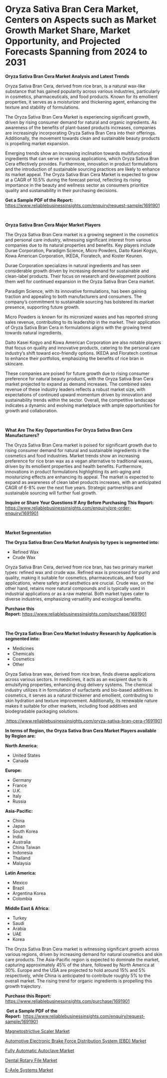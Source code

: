 <p><h1>Oryza Sativa Bran Cera Market, Centers on Aspects such as Market Growth Market Share, Market Opportunity, and Projected Forecasts Spanning from 2024 to 2031</h1></p><p><strong>Oryza Sativa Bran Cera Market Analysis and Latest Trends</strong></p>
<p><p>Oryza Sativa Bran Cera, derived from rice bran, is a natural wax-like substance that has gained popularity across various industries, particularly in cosmetics, pharmaceuticals, and food products. Known for its emollient properties, it serves as a moisturizer and thickening agent, enhancing the texture and stability of formulations. </p><p>The Oryza Sativa Bran Cera Market is experiencing significant growth, driven by rising consumer demand for natural and organic ingredients. As awareness of the benefits of plant-based products increases, companies are increasingly incorporating Oryza Sativa Bran Cera into their offerings. Additionally, the movement towards clean and sustainable beauty products is propelling market expansion.</p><p>Emerging trends show an increasing inclination towards multifunctional ingredients that can serve in various applications, which Oryza Sativa Bran Cera effectively provides. Furthermore, innovation in product formulations and the introduction of sustainable sourcing practices are likely to enhance its market appeal. The Oryza Sativa Bran Cera Market is expected to grow at a CAGR of 10.5% during the forecast period, reflecting its rising importance in the beauty and wellness sector as consumers prioritize quality and sustainability in their purchasing decisions.</p></p>
<p><strong>Get a Sample PDF of the Report:&nbsp;</strong> <a href="https://www.reliablebusinessinsights.com/enquiry/request-sample/1691901?utm_campaign=75&utm_medium=2&utm_source=Github&utm_content=ia&utm_term=05112024&utm_id=oryza-sativa-bran-cera">https://www.reliablebusinessinsights.com/enquiry/request-sample/1691901</a></p>
<p>&nbsp;</p>
<p><strong>Oryza Sativa Bran Cera Major Market Players</strong></p>
<p><p>The Oryza Sativa Bran Cera market is a growing segment in the cosmetics and personal care industry, witnessing significant interest from various companies due to its natural properties and benefits. Key players include Durae Corporation, Paradigm Science, Micro Powders, Daito Kasei Kogyo, Kowa American Corporation, IKEDA, Floratech, and Koster Keunen.</p><p>Durae Corporation specializes in natural ingredients and has seen considerable growth driven by increasing demand for sustainable and clean-label products. Their focus on research and development positions them well for continued expansion in the Oryza Sativa Bran Cera market.</p><p>Paradigm Science, with its innovative formulations, has been gaining traction and appealing to both manufacturers and consumers. The company’s commitment to sustainable sourcing has bolstered its market presence, supporting future growth.</p><p>Micro Powders is known for its micronized waxes and has reported strong sales revenue, contributing to its leadership in the market. Their application of Oryza Sativa Bran Cera in formulations aligns with the growing trend towards natural ingredients.</p><p>Daito Kasei Kogyo and Kowa American Corporation are also notable players that focus on quality and innovative products, catering to the personal care industry’s shift toward eco-friendly options. IKEDA and Floratech continue to enhance their portfolios, emphasizing the benefits of rice bran in skincare.</p><p>These companies are poised for future growth due to rising consumer preference for natural beauty products, with the Oryza Sativa Bran Cera market projected to expand as demand increases. The combined sales revenue of these industry leaders reflects a robust market size, with expectations of continued upward momentum driven by innovation and sustainability trends within the sector. Overall, the competitive landscape indicates a dynamic and evolving marketplace with ample opportunities for growth and collaboration.</p></p>
<p>&nbsp;</p>
<p><strong>What Are The Key Opportunities For Oryza Sativa Bran Cera Manufacturers?</strong></p>
<p><p>The Oryza Sativa Bran Cera market is poised for significant growth due to rising consumer demand for natural and sustainable ingredients in the cosmetics and food industries. Market trends show an increasing preference for rice bran wax as a vegan alternative to traditional waxes, driven by its emollient properties and health benefits. Furthermore, innovations in product formulations highlighting its anti-aging and moisturizing effects are enhancing its appeal. The market is expected to expand as awareness of clean label products increases, with an anticipated CAGR of 6-8% over the next five years. Strategic partnerships and sustainable sourcing will further fuel growth.</p></p>
<p><strong>Inquire or Share Your Questions If Any Before Purchasing This Report:</strong> <a href="https://www.reliablebusinessinsights.com/enquiry/pre-order-enquiry/1691901?utm_campaign=75&utm_medium=2&utm_source=Github&utm_content=ia&utm_term=05112024&utm_id=oryza-sativa-bran-cera">https://www.reliablebusinessinsights.com/enquiry/pre-order-enquiry/1691901</a></p>
<p>&nbsp;</p>
<p><strong>Market Segmentation</strong></p>
<p><strong>The Oryza Sativa Bran Cera Market Analysis by types is segmented into:</strong></p>
<p><ul><li>Refined Wax</li><li>Crude Wax</li></ul></p>
<p><p>Oryza Sativa Bran Cera, derived from rice bran, has two primary market types: refined wax and crude wax. Refined wax is processed for purity and quality, making it suitable for cosmetics, pharmaceuticals, and food applications, where safety and aesthetics are crucial. Crude wax, on the other hand, retains more natural compounds and is typically used in industrial applications or as a raw material. Both market types cater to diverse industries, emphasizing versatility and ecological benefits.</p></p>
<p><strong>Purchase this Report:&nbsp;</strong><a href="https://www.reliablebusinessinsights.com/purchase/1691901?utm_campaign=75&utm_medium=2&utm_source=Github&utm_content=ia&utm_term=05112024&utm_id=oryza-sativa-bran-cera">https://www.reliablebusinessinsights.com/purchase/1691901</a></p>
<p>&nbsp;</p>
<p><strong>The Oryza Sativa Bran Cera Market Industry Research by Application is segmented into:</strong></p>
<p><ul><li>Medicines</li><li>Chemicals</li><li>Cosmetics</li><li>Other</li></ul></p>
<p><p>Oryza Sativa bran wax, derived from rice bran, finds diverse applications across various sectors. In medicines, it acts as an excipient due to its emulsifying properties, enhancing drug delivery systems. The chemical industry utilizes it in formulation of surfactants and bio-based additives. In cosmetics, it serves as a natural thickener and emollient, contributing to skin hydration and texture improvement. Additionally, its renewable nature makes it suitable for other markets, including food additives and biodegradable packaging solutions.</p></p>
<p><a href="https://www.reliablebusinessinsights.com/oryza-sativa-bran-cera-r1691901?utm_campaign=75&utm_medium=2&utm_source=Github&utm_content=ia&utm_term=05112024&utm_id=oryza-sativa-bran-cera">&nbsp;https://www.reliablebusinessinsights.com/oryza-sativa-bran-cera-r1691901</a></p>
<p><strong>In terms of Region, the Oryza Sativa Bran Cera Market Players available by Region are:</strong></p>
<p>
    <p> <strong> North America: </strong>
        <ul>
            <li>United States</li>
            <li>Canada</li>
        </ul>
        </p> 
    <p> <strong> Europe: </strong>
        <ul>
            <li>Germany</li>
            <li>France</li>
            <li>U.K.</li>
            <li>Italy</li>
            <li>Russia</li>
        </ul>
        </p> 
    <p> <strong> Asia-Pacific: </strong>
        <ul>
            <li>China</li>
            <li>Japan</li>
            <li>South Korea</li>
            <li>India</li>
            <li>Australia</li>
            <li>China Taiwan</li>
            <li>Indonesia</li>
            <li>Thailand</li>
            <li>Malaysia</li>
        </ul>
        </p> 
    <p> <strong> Latin America: </strong>
        <ul>
            <li>Mexico</li>
            <li>Brazil</li>
            <li>Argentina Korea</li>
            <li>Colombia</li>
        </ul>
        </p> 
    <p> <strong> Middle East & Africa: </strong>
        <ul>
            <li>Turkey</li>
            <li>Saudi</li>
            <li>Arabia</li>
            <li>UAE</li>
            <li>Korea</li>
        </ul>
    </p>
    </p>
<p><p>The Oryza Sativa Bran Cera market is witnessing significant growth across various regions, driven by increasing demand for natural cosmetics and skin care products. The Asia-Pacific region is expected to dominate the market, capturing approximately 45% of the share, followed by North America at 30%. Europe and the USA are projected to hold around 15% and 5% respectively, while China is anticipated to contribute roughly 5% to the overall market. The rising trend for organic ingredients is propelling this growth trajectory.</p></p>
<p><strong>Purchase this Report: </strong><a href="https://www.reliablebusinessinsights.com/purchase/1691901?utm_campaign=75&utm_medium=2&utm_source=Github&utm_content=ia&utm_term=05112024&utm_id=oryza-sativa-bran-cera">https://www.reliablebusinessinsights.com/purchase/1691901</a></p>
<p>&nbsp;<strong>Get a Sample PDF of the Report:&nbsp;&nbsp;</strong><a href="https://www.reliablebusinessinsights.com/enquiry/request-sample/1691901?utm_campaign=75&utm_medium=2&utm_source=Github&utm_content=ia&utm_term=05112024&utm_id=oryza-sativa-bran-cera">https://www.reliablebusinessinsights.com/enquiry/request-sample/1691901</a></p>
<p><strong></strong></p>
<p><p><a href="https://issuu.com/reportprime-2/docs/magnetostrictive-scaler-market-size_3fbe0338e86c2c?utm_campaign=75&utm_medium=2&utm_source=Github&utm_content=ia&utm_term=05112024&utm_id=oryza-sativa-bran-cera">Magnetostrictive Scaler Market</a></p><p><a href="https://github.com/isbel3opkkem/Market-Research-Report-List-1/blob/main/automotive-electronic-brake-force-distribution-system-ebd-market.md?utm_campaign=75&utm_medium=2&utm_source=Github&utm_content=ia&utm_term=05112024&utm_id=oryza-sativa-bran-cera">Automotive Electronic Brake Force Distribution System (EBD) Market</a></p><p><a href="https://issuu.com/reportprime-2/docs/fully-automatic-autoclave-market-si_3aa46de0e48220?utm_campaign=75&utm_medium=2&utm_source=Github&utm_content=ia&utm_term=05112024&utm_id=oryza-sativa-bran-cera">Fully Automatic Autoclave Market</a></p><p><a href="https://issuu.com/reportprime-2/docs/dental-rotary-file-market-size-2030_bee0e6c6a418c5?utm_campaign=75&utm_medium=2&utm_source=Github&utm_content=ia&utm_term=05112024&utm_id=oryza-sativa-bran-cera">Dental Rotary File Market</a></p><p><a href="https://github.com/taketakyriffecd/Market-Research-Report-List-1/blob/main/e-axle-systems-market.md?utm_campaign=75&utm_medium=2&utm_source=Github&utm_content=ia&utm_term=05112024&utm_id=oryza-sativa-bran-cera">E-Axle Systems Market</a></p></p>